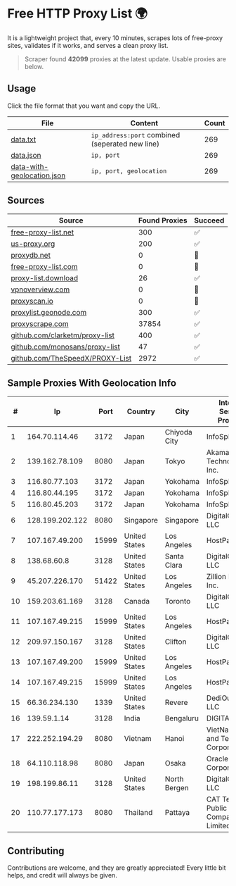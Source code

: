 
# Free HTTP Proxy List 🌍

It is a lightweight project that, every 10 minutes, scrapes lots of free-proxy sites, validates if it works, and serves a clean proxy list.


> Scraper found **42099** proxies at the latest update. Usable proxies are below.

## Usage

Click the file format that you want and copy the URL.


|File|Content|Count|
|----|-------|-----|
|[data.txt](https://raw.githubusercontent.com/themiralay/Proxy-List-World/master/data.txt)|`ip_address:port` combined (seperated new line)|269|
|[data.json](https://raw.githubusercontent.com/themiralay/Proxy-List-World/master/data.json)|`ip, port`|269|
|[data-with-geolocation.json](https://raw.githubusercontent.com/themiralay/Proxy-List-World/master/data-with-geolocation.json)|`ip, port, geolocation`|269|

## Sources

|Source|Found Proxies|Succeed|
|------|-------------|-------|
|[free-proxy-list.net](https://free-proxy-list.net)|300|✅|
|[us-proxy.org](https://www.us-proxy.org)|200|✅|
|[proxydb.net](http://proxydb.net)|0|🚫|
|[free-proxy-list.com](https://free-proxy-list.com/?page=&port=&type%5B%5D=http&type%5B%5D=https&up_time=0&search=Search)|0|🚫|
|[proxy-list.download](https://www.proxy-list.download/HTTP)|26|✅|
|[vpnoverview.com](https://vpnoverview.com/privacy/anonymous-browsing/free-proxy-servers)|0|🚫|
|[proxyscan.io](https://www.proxyscan.io)|0|🚫|
|[proxylist.geonode.com](https://proxylist.geonode.com/api/proxy-list?limit=300&page=1&sort_by=lastChecked&sort_type=desc&protocols=http,https)|300|✅|
|[proxyscrape.com](https://api.proxyscrape.com/v2/?request=displayproxies&protocol=http&timeout=10000&country=all&ssl=all&anonymity=all)|37854|✅|
|[github.com/clarketm/proxy-list](https://raw.githubusercontent.com/clarketm/proxy-list/master/proxy-list-raw.txt)|400|✅|
|[github.com/monosans/proxy-list](https://raw.githubusercontent.com/monosans/proxy-list/main/proxies/http.txt)|47|✅|
|[github.com/TheSpeedX/PROXY-List](https://raw.githubusercontent.com/TheSpeedX/PROXY-List/master/http.txt)|2972|✅|


## Sample Proxies With Geolocation Info

|#|Ip|Port|Country|City|Internet Service Provider|
|-|--|----|-------|----|-------------------------|
|1|164.70.114.46|3172|Japan|Chiyoda City|InfoSphere|
|2|139.162.78.109|8080|Japan|Tokyo|Akamai Technologies, Inc.|
|3|116.80.77.103|3172|Japan|Yokohama|InfoSphere|
|4|116.80.44.195|3172|Japan|Yokohama|InfoSphere|
|5|116.80.45.203|3172|Japan|Yokohama|InfoSphere|
|6|128.199.202.122|8080|Singapore|Singapore|DigitalOcean, LLC|
|7|107.167.49.200|15999|United States|Los Angeles|HostPapa|
|8|138.68.60.8|3128|United States|Santa Clara|DigitalOcean, LLC|
|9|45.207.226.170|51422|United States|Los Angeles|Zillion Network Inc.|
|10|159.203.61.169|3128|Canada|Toronto|DigitalOcean, LLC|
|11|107.167.49.215|15999|United States|Los Angeles|HostPapa|
|12|209.97.150.167|3128|United States|Clifton|DigitalOcean, LLC|
|13|107.167.49.200|15999|United States|Los Angeles|HostPapa|
|14|107.167.49.215|15999|United States|Los Angeles|HostPapa|
|15|66.36.234.130|1339|United States|Revere|DediOutlet, LLC|
|16|139.59.1.14|3128|India|Bengaluru|DIGITALOCEAN|
|17|222.252.194.29|8080|Vietnam|Hanoi|VietNam Post and Telecom Corporation|
|18|64.110.118.98|8080|Japan|Osaka|Oracle Corporation|
|19|198.199.86.11|3128|United States|North Bergen|DigitalOcean, LLC|
|20|110.77.177.173|8080|Thailand|Pattaya|CAT Telecom Public Company Limited|



## Contributing

Contributions are welcome, and they are greatly appreciated! Every
little bit helps, and credit will always be given.

